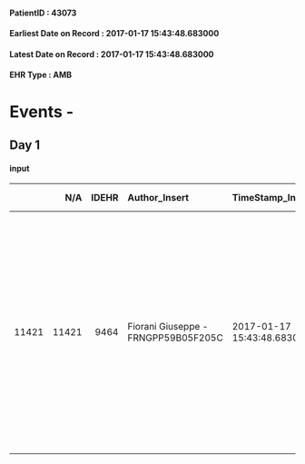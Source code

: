 
#### PatientID : 43073
#### Earliest Date on Record : 2017-01-17 15:43:48.683000
#### Latest Date on Record : 2017-01-17 15:43:48.683000
#### EHR Type : AMB

# Events - 

## Day 1

#### input
|       |    N/A |   IDEHR | Author_Insert                       | TimeStamp_Insert           | EHRType   |   PatientID |   IDDigitalSignDocument | persone_vicine   |   Unnamed: 0_x.1 |   IDANAMNESI_SOCIALE | Patient   | FamigliaAltro   | Paziente_T   | FamigliaAltro_T   |   Non_Rilevabile_x.1 | Note_Non_Rilevabile_x.1   | opt_Problemi   | Note_I                                                                                                                                                                                                                                                        | ds_note_timori                                                                                                                                                                                                                                             | chk_contr_sintomi   | chk_competenza                                 | opt_paziente_a      | opt_famiglia_a   | opt_adeguatezza   | opt_paziente_solo   | ds_note_con                                                                                                                             | opt_presente_assente   | Presenza_minori   | Caregiver_principale   | opt_capacita     | opt_necessario   | opt_presente   | opt_risorse_ec   | opt_paziente_psi   | opt_Ins_vol   | opt_paziente_ad   | opt_caregiver_ad   | opt_esenzione   | opt_inv_civile   |   invalidita_perc | ds_codice_es   | Needs     | Domestic partnership   | Fragility                    | opt_disponibilita_f   | opt_indennita_acc   | opt_legge   | opt_famiglia_psi   | opt_disponibilit_paz   |
|------:|-------:|--------:|:------------------------------------|:---------------------------|:----------|------------:|------------------------:|:-----------------|-----------------:|---------------------:|:----------|:----------------|:-------------|:------------------|---------------------:|:--------------------------|:---------------|:--------------------------------------------------------------------------------------------------------------------------------------------------------------------------------------------------------------------------------------------------------------|:-----------------------------------------------------------------------------------------------------------------------------------------------------------------------------------------------------------------------------------------------------------|:--------------------|:-----------------------------------------------|:--------------------|:-----------------|:------------------|:--------------------|:----------------------------------------------------------------------------------------------------------------------------------------|:-----------------------|:------------------|:-----------------------|:-----------------|:-----------------|:---------------|:-----------------|:-------------------|:--------------|:------------------|:-------------------|:----------------|:-----------------|------------------:|:---------------|:----------|:-----------------------|:-----------------------------|:----------------------|:--------------------|:------------|:-------------------|:-----------------------|
| 11421 |  11421 |    9464 | Fiorani Giuseppe - FRNGPP59B05F205C | 2017-01-17 15:43:48.683000 | AMB       |       43073 |                  618171 | N/A              |             5020 |                 3263 | Si#1      | Si#1            | No#0         | Si#1              |                    0 | NR                        | No#0           | Pz informato della diagnosi e della progressione ,pur con area illusionale ancora ampia.La moglie a sua volta √® informata della gravit√† e dell'assenza di spazi di ulteriore trattamento terapeutico,pur senza una quantificazione dell'aspettativa di vita | La moglie √® molto provata sul piano psico fisico della situazione,pur manifestando ancora energie in termini di compliance affettiva.Segnalo possibili timori relativamente al quadro dei sintomi,di per s√© gi√† presenti,soprattutto quelli respiratori | controllo sintomi#0 | competenza/capacit√† assistenziale caregiver#0 | Sovradimensionate#0 | Congruenti#1     | Si#1              | No#0                | Vive con la moglie Ivana di aa 55. Non hanno figli. Il pz ha un fratello ,non molto presente ed il padre di aa 92,ricoverato in una RSA | Presente#1             | No#0              | la moglie Ivana        | Incrementabile#1 | No#0             | No#0           | Adeguate#1       | No#0               | No#0          | Totale#2          | Totale#2           | Si#1            | Si#1             |               100 | 048+ IC13      | Clinici#0 | Coniuge/Convivente#0   | sovraccarico assistenziale#4 | No#0                  | No#0                | No#0        | S√¨#1              | No#0                   |


